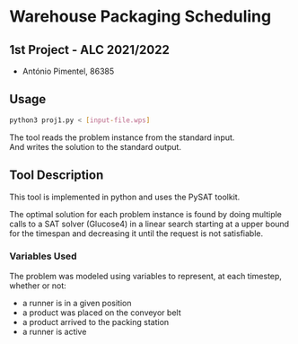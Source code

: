 # Warehouse Packaging Scheduling

## 1st Project - ALC 2021/2022

- António Pimentel, 86385

## Usage

```bash
python3 proj1.py < [input-file.wps]
```

The tool reads the problem instance from the standard input. \
And writes the solution to the standard output.

## Tool Description

This tool is implemented in python and uses the PySAT toolkit.

The optimal solution for each problem instance is found by doing multiple calls to a SAT solver (Glucose4) in a linear search starting at a upper bound for the timespan and decreasing it until the request is not satisfiable.

### Variables Used

The problem was modeled using variables to represent, at each timestep, whether or not:

- a runner is in a given position
- a product was placed on the conveyor belt
- a product arrived to the packing station
- a runner is active
